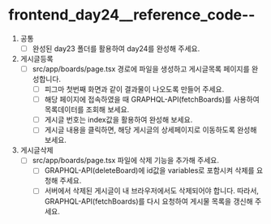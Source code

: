 # frontend_day24\_\_reference_code--

1. 공통
   - [ ] 완성된 day23 폴더를 활용하여 day24를 완성해 주세요.
2. 게시글등록
   - [ ] src/app/boards/page.tsx 경로에 파일을 생성하고 게시글목록 페이지를 완성합니다.
     - [ ] 피그마 첫번째 화면과 같이 결과물이 나오도록 만들어 주세요.
     - [ ] 해당 페이지에 접속하였을 때 GRAPHQL-API(fetchBoards)를 사용하여 목록데이터를 조회해 보세요.
     - [ ] 게시글 번호는 index값을 활용하여 완성해 보세요.
     - [ ] 게시글 내용을 클릭하면, 해당 게시글의 상세페이지로 이동하도록 완성해 보세요.
3. 게시글삭제
   - [ ] src/app/boards/page.tsx 파일에 삭제 기능을 추가해 주세요.
     - [ ] GRAPHQL-API(deleteBoard)에 id값을 variables로 포함시켜 삭제를 요청해 주세요.
     - [ ] 서버에서 삭제된 게시글이 내 브라우저에서도 삭제되어야 합니다. 따라서, GRAPHQL-API(fetchBoards)를 다시 요청하여 게시물 목록을 갱신해 주세요.
